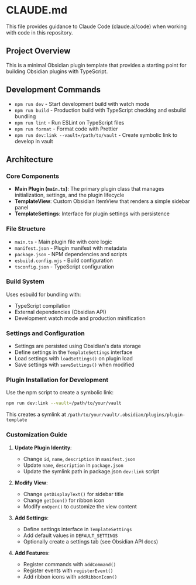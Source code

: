 # CLAUDE.md

This file provides guidance to Claude Code (claude.ai/code) when working with code in this repository.

## Project Overview

This is a minimal Obsidian plugin template that provides a starting point for building Obsidian plugins with TypeScript.

## Development Commands

- `npm run dev` - Start development build with watch mode
- `npm run build` - Production build with TypeScript checking and esbuild bundling
- `npm run lint` - Run ESLint on TypeScript files
- `npm run format` - Format code with Prettier
- `npm run dev:link --vault=/path/to/vault` - Create symbolic link to develop in vault

## Architecture

### Core Components

- **Main Plugin (`main.ts`)**: The primary plugin class that manages initialization, settings, and the plugin lifecycle
- **TemplateView**: Custom Obsidian ItemView that renders a simple sidebar panel
- **TemplateSettings**: Interface for plugin settings with persistence

### File Structure

- `main.ts` - Main plugin file with core logic
- `manifest.json` - Plugin manifest with metadata
- `package.json` - NPM dependencies and scripts
- `esbuild.config.mjs` - Build configuration
- `tsconfig.json` - TypeScript configuration

### Build System

Uses esbuild for bundling with:

- TypeScript compilation
- External dependencies (Obsidian API)
- Development watch mode and production minification

### Settings and Configuration

- Settings are persisted using Obsidian's data storage
- Define settings in the `TemplateSettings` interface
- Load settings with `loadSettings()` on plugin load
- Save settings with `saveSettings()` when modified

### Plugin Installation for Development

Use the npm script to create a symbolic link:

```sh
npm run dev:link --vault=/path/to/your/vault
```

This creates a symlink at `/path/to/your/vault/.obsidian/plugins/plugin-template`

### Customization Guide

1. **Update Plugin Identity**:
   - Change `id`, `name`, `description` in `manifest.json`
   - Update `name`, `description` in `package.json`
   - Update the symlink path in package.json `dev:link` script

2. **Modify View**:
   - Change `getDisplayText()` for sidebar title
   - Change `getIcon()` for ribbon icon
   - Modify `onOpen()` to customize the view content

3. **Add Settings**:
   - Define settings interface in `TemplateSettings`
   - Add default values in `DEFAULT_SETTINGS`
   - Optionally create a settings tab (see Obsidian API docs)

4. **Add Features**:
   - Register commands with `addCommand()`
   - Register events with `registerEvent()`
   - Add ribbon icons with `addRibbonIcon()`
